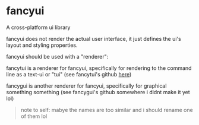 # fancyui

A cross-platform ui library

fancyui does not render the actual user interface, it just defines the ui's layout and styling properties.

fancyui should be used with a "renderer":

fancytui is a renderer for fancyui, specifically for rendering to the command line as a text-ui or "tui" (see fancytui's github [here](https://github.com/EhanAhamed/fancytui))

fancygui is another renderer for fancyui, specifically for graphical something something (see fancygui's github somewhere i didnt make it yet lol)

> note to self: mabye the names are too similar and i should rename one of them lol
